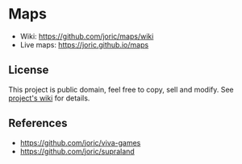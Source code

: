 # Maps

* Wiki: https://github.com/joric/maps/wiki
* Live maps: https://joric.github.io/maps

## License

This project is public domain, feel free to copy, sell and modify. See [project's wiki](https://github.com/joric/maps/wiki) for details.

## References

* https://github.com/joric/viva-games
* https://github.com/joric/supraland

